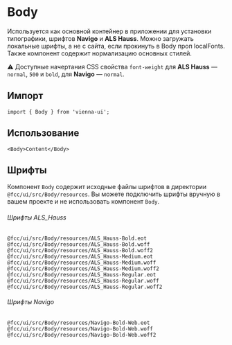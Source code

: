 # Body

Используется как основной контейнер в приложении для установки типографики, шрифтов **Navigo** и **ALS Hauss**. Можно загружать локальные шрифты, а не с сайта, если прокинуть в Body проп localFonts. Также компонент содержит нормализацию основных стилей.

⚠️ Доступные начертания CSS свойства `font-weight` для **ALS Hauss** — `normal`, `500` и `bold`, для **Navigo** — `normal`.

## Импорт

```
import { Body } from 'vienna-ui';
```

## Использование

```
<Body>Content</Body>
```

## Шрифты

Компонент `Body` содержит исходные файлы шрифтов в директории `@fcc/ui/src/Body/resources`. Вы можете подключить шрифты вручную в вашем проекте и не использовать компонент `Body`.


###### Шрифты ALS_Hauss

```
@fcc/ui/src/Body/resources/ALS_Hauss-Bold.eot
@fcc/ui/src/Body/resources/ALS_Hauss-Bold.woff
@fcc/ui/src/Body/resources/ALS_Hauss-Bold.woff2
@fcc/ui/src/Body/resources/ALS_Hauss-Medium.eot
@fcc/ui/src/Body/resources/ALS_Hauss-Medium.woff
@fcc/ui/src/Body/resources/ALS_Hauss-Medium.woff2
@fcc/ui/src/Body/resources/ALS_Hauss-Regular.eot
@fcc/ui/src/Body/resources/ALS_Hauss-Regular.woff
@fcc/ui/src/Body/resources/ALS_Hauss-Regular.woff2
```

###### Шрифты Navigo

```
@fcc/ui/src/Body/resources/Navigo-Bold-Web.eot
@fcc/ui/src/Body/resources/Navigo-Bold-Web.woff
@fcc/ui/src/Body/resources/Navigo-Bold-Web.woff2
```
